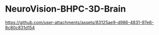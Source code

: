 # NeuroVision-BHPC-3D-Brain

https://github.com/user-attachments/assets/83125ae9-d986-4831-97e6-8c80c831d154

